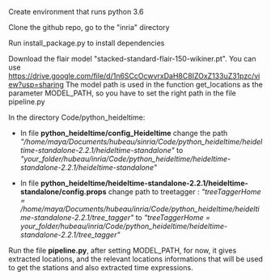
Create environment that runs python 3.6


Clone the github repo, go to the "inria" directory


Run install_package.py to install dependencies


Download the flair model "stacked-standard-flair-150-wikiner.pt". You can use https://drive.google.com/file/d/1n6SCcOcwvrxDaH8C8IZOxZ133uZ31pzc/view?usp=sharing
The model path is used in the function get_locations as the parameter MODEL_PATH, so you have
to set the right path in the file pipeline.py


In the directory Code/python_heideltime:
  - In file **python_heideltime/config_Heideltime** change the path *"/home/maya/Documents/hubeau/sinria/Code/python_heideltime/heideltime-standalone-2.2.1/heideltime-standalone"*
    to  *"your_folder/hubeau/inria/Code/python_heideltime/heideltime-standalone-2.2.1/heideltime-standalone"*
    

  - In file **python_heideltime/heideltime-standalone-2.2.1/heideltime-standalone/config.props**
     change path to treetagger :
    *"treeTaggerHome = /home/maya/Documents/hubeau/inria/Code/python_heideltime/heideltime-standalone-2.2.1/tree_tagger"* to
    *"treeTaggerHome = your_folder/hubeau/inria/Code/python_heideltime/heideltime-standalone-2.2.1/tree_tagger"*

Run the file **pipeline.py**, after setting MODEL_PATH,
 for now, it gives extracted locations, and the relevant locations informations that will be used to get the stations and 
   also extracted time expressions.
